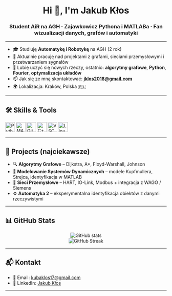 <h1 align="center">Hi 👋, I'm Jakub Kłos</h1>
<h3 align="center">Student AiR na AGH · Zajawkowicz Pythona i MATLABa · Fan wizualizacji danych, grafów i automatyki</h3>

---

- 🎓 Studiuję **Automatykę i Robotykę** na AGH (2 rok)
- 🔭 Aktualnie pracuję nad projektami z grafami, sieciami przemysłowymi i przetwarzaniem sygnałów
- 🧠 Lubię uczyć się nowych rzeczy, ostatnio: **algorytmy grafowe**, **Python**, **Fourier**, **optymalizacja układów**
- 📫 Jak się ze mną skontaktować: **jklos2018@gmail.com**
- 🌍 Lokalizacja: Kraków, Polska 🇵🇱

---

## 🛠️ Skills & Tools

<img align="left" alt="Python" width="30px" src="https://cdn.jsdelivr.net/gh/devicons/devicon/icons/python/python-original.svg" />
<img align="left" alt="MATLAB" width="30px" src="https://cdn.jsdelivr.net/gh/devicons/devicon/icons/matlab/matlab-original.svg" />
<img align="left" alt="Git" width="30px" src="https://cdn.jsdelivr.net/gh/devicons/devicon/icons/git/git-original.svg" />
<img align="left" alt="C++" width="30px" src="https://cdn.jsdelivr.net/gh/devicons/devicon/icons/cplusplus/cplusplus-original.svg" />
<img align="left" alt="VSCode" width="30px" src="https://cdn.jsdelivr.net/gh/devicons/devicon/icons/vscode/vscode-original.svg" />
<img align="left" alt="Linux" width="30px" src="https://cdn.jsdelivr.net/gh/devicons/devicon/icons/linux/linux-original.svg" />
<br><br>

---

## 📌 Projects (najciekawsze)

- 🔍 **Algorytmy Grafowe** – Dijkstra, A*, Floyd-Warshall, Johnson  
- 🧮 **Modelowanie Systemów Dynamicznych** – modele Kupfmullera, Strejca, identyfikacja w MATLAB
- 📡 **Sieci Przemysłowe** – HART, IO-Link, Modbus + integracja z WAGO / Siemens
- ⚙️ **Automatyka 2** – eksperymentalna identyfikacja obiektów z danymi rzeczywistymi

---

## 📊 GitHub Stats

<p align="center">
  <img src="https://github-readme-stats.vercel.app/api?username=kubaklos&show_icons=true&theme=transparent&hide=prs" alt="GitHub stats" />
  <br>
  <img src="https://github-readme-streak-stats.herokuapp.com/?user=kubaklos&theme=transparent" alt="GitHub Streak" />
</p>

---

## 📬 Kontakt

- 📧 Email: [kubaklos17@gmail.com](mailto:kubaklos17@gmail.com)
- 💼 LinkedIn: [Jakub Kłos](https://www.linkedin.com/in/jakub-k%C5%82os-7314b81b7/)


---
